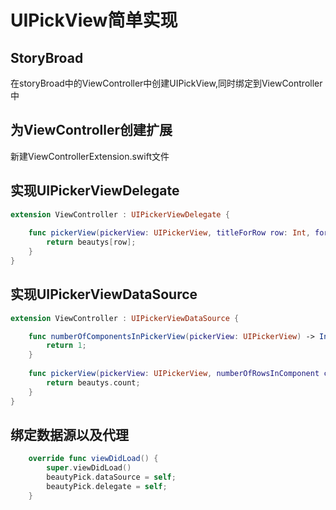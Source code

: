 # UIPickView简单实现



## StoryBroad

在storyBroad中的ViewController中创建UIPickView,同时绑定到ViewController中



## 为ViewController创建扩展

新建ViewControllerExtension.swift文件		



## 实现UIPickerViewDelegate

``` swift
extension ViewController : UIPickerViewDelegate {
    
    func pickerView(pickerView: UIPickerView, titleForRow row: Int, forComponent component: Int) -> String! {
        return beautys[row];
    }
}
```

## 

## 实现UIPickerViewDataSource	

``` swift
extension ViewController : UIPickerViewDataSource {

    func numberOfComponentsInPickerView(pickerView: UIPickerView) -> Int {
        return 1;
    }
    
    func pickerView(pickerView: UIPickerView, numberOfRowsInComponent component: Int) -> Int {
        return beautys.count;
    }
}
```



## 绑定数据源以及代理

``` swift
    override func viewDidLoad() {
        super.viewDidLoad()
        beautyPick.dataSource = self;
        beautyPick.delegate = self;
    }
```









## 